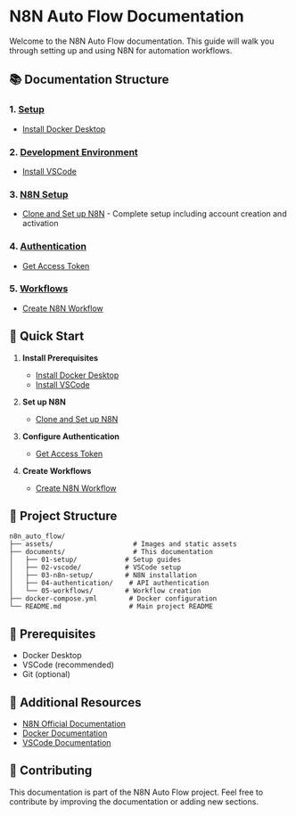 # N8N Auto Flow Documentation

Welcome to the N8N Auto Flow documentation. This guide will walk you through setting up and using N8N for automation workflows.

## 📚 Documentation Structure

### 1. [Setup](./01-setup/)

- [Install Docker Desktop](./01-setup/01-docker-desktop.md)

### 2. [Development Environment](./02-vscode/)

- [Install VSCode](./02-vscode/01-install-vscode.md)

### 3. [N8N Setup](./03-n8n-setup/)

- [Clone and Set up N8N](./03-n8n-setup/01-clone-setup-n8n.md) - Complete setup including account creation and activation

### 4. [Authentication](./04-authentication/)

- [Get Access Token](./04-authentication/get-access-token.md)

### 5. [Workflows](./05-workflows/)

- [Create N8N Workflow](./05-workflows/01-create-n8n-workflow.md)

## 🚀 Quick Start

1. **Install Prerequisites**

   - [Install Docker Desktop](./01-setup/01-docker-desktop.md)
   - [Install VSCode](./02-vscode/01-install-vscode.md)

2. **Set up N8N**

   - [Clone and Set up N8N](./03-n8n-setup/01-clone-setup-n8n.md)

3. **Configure Authentication**

   - [Get Access Token](./04-authentication/get-access-token.md)

4. **Create Workflows**
   - [Create N8N Workflow](./05-workflows/01-create-n8n-workflow.md)

## 📁 Project Structure

```
n8n_auto_flow/
├── assets/                    # Images and static assets
├── documents/                 # This documentation
│   ├── 01-setup/            # Setup guides
│   ├── 02-vscode/           # VSCode setup
│   ├── 03-n8n-setup/        # N8N installation
│   ├── 04-authentication/    # API authentication
│   └── 05-workflows/        # Workflow creation
├── docker-compose.yml        # Docker configuration
└── README.md                 # Main project README
```

## 🔧 Prerequisites

- Docker Desktop
- VSCode (recommended)
- Git (optional)

## 📖 Additional Resources

- [N8N Official Documentation](https://docs.n8n.io/)
- [Docker Documentation](https://docs.docker.com/)
- [VSCode Documentation](https://code.visualstudio.com/docs)

## 🤝 Contributing

This documentation is part of the N8N Auto Flow project. Feel free to contribute by improving the documentation or adding new sections.
